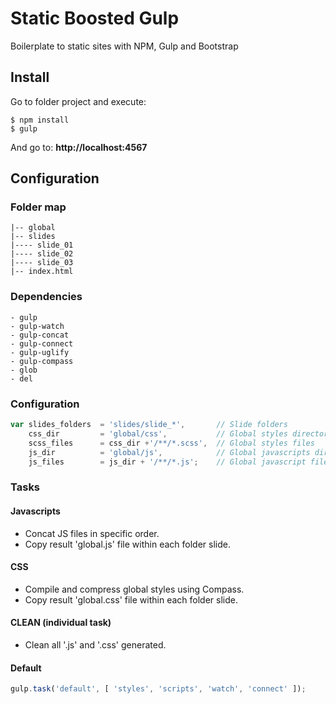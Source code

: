 # Static Boosted Gulp
Boilerplate to static sites with NPM, Gulp and Bootstrap

## Install

Go to folder project and execute:

```
$ npm install
$ gulp
```

And go to: **http://localhost:4567**

## Configuration

### Folder map

```
|-- global
|-- slides
|---- slide_01
|---- slide_02
|---- slide_03
|-- index.html
```

### Dependencies

```
- gulp
- gulp-watch
- gulp-concat
- gulp-connect
- gulp-uglify
- gulp-compass
- glob
- del
```

### Configuration

```javascript
var slides_folders  = 'slides/slide_*',       // Slide folders
    css_dir         = 'global/css',           // Global styles directory
    scss_files      = css_dir +'/**/*.scss',  // Global styles files
    js_dir          = 'global/js',            // Global javascripts directory
    js_files        = js_dir + '/**/*.js';    // Global javascript files
```

### Tasks

#### Javascripts
- Concat JS files in specific order.
- Copy result 'global.js' file within each folder slide.

#### CSS
- Compile and compress global styles using Compass.
- Copy result 'global.css' file within each folder slide.

#### CLEAN (individual task)
- Clean all '.js' and '.css' generated.

#### Default
```js
gulp.task('default', [ 'styles', 'scripts', 'watch', 'connect' ]);
```
